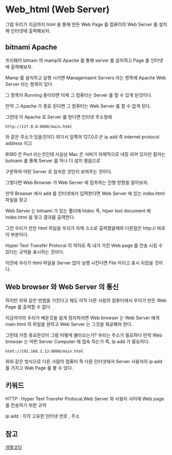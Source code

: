 # Web_html (Web Server)

그럼 우리가 지금까지 html 을 통해 만든 Web Page 를 컴퓨터의 Web Server 를 설치해 인터넷에 출력해보자.

## bitnami Apache

프리웨어 bitnam 의 mamp의 Apache 를 통해 server 를 설치하고 Page 를 인터넷에 출력해보자.

Mamp 를 설치하고 실행 시키면 Managemaent Servers 라는 항목에 Apache Web Server 라는 항목이 있다

그 항목이 Running 중이라면 이제 그 컴퓨터는 Server 를 할 수 있게 된것이다.

만약 그 Apache 가 종료 된다면 그 컴퓨터는 Web Server 를 할 수 없게 된다.

그런데 이 Apache 로 Server 를 한다면 인터넷 주소창에  

```
http://127.0.0:8080/main.html    
```

와 같은 주소가 있을것이다 여기서 앞쪽의 127.0.0 은 ip add 즉 internet protocol address 이고

8080 은 Port 라는것인데 사실상 Mac 은 서버가 자체적으로 내장 되어 있지만 필자는 butnami 를 통해 Server 를 하나 더 설치 했음으로 

구분하여 어떤 Server 로 접속한 것인지 보여주는 것이다.

그렇다면 Web Browser 가 Web Server 에 접촉하는 진행 방향을 알아보자.

만약 Browser 에서 add 를 인터넷에서 입력한다면 Web Server 에 있는 index.html 파일을 찾고

Web Server 는 bitnami 가 있는 폴더에 htdoc 즉, htper text document 에 index.html 을 찾고 결과를 출력한다.

그전 우리가 만든 html 파일을 우리가 자체 스스로 출력했을때와 다른점은 http:// 바로 이 부분이다.

Hyper Text Transfer Protocal 의 약자로 즉 내가 가진 Web page 를 전송 시킬 수 있다는 규약을 표시하는 것이다.

이전에 우리가 html 파일을 Server 없이 실행 시킨다면 File 이라고 표시 되었을 것이다.

## Web browser 와 Web Server 의 통신

하지만 위와 같은 방법을 거친다고 해도 아직 다른 사람의 컴퓨터에서 우리가 만든 Web Page 를 출력할 수 없다.

지금까지의 우리가 배운것을 쉽게 정리하자면 Web browser 는 Web Server 에게 main.html 의 파일을 원하고 Web Server 는 그것을 제공해야 한다.

그런데 가장 중요한것이 그럼 어떻게 불러오는가? 우리는 주소가 필요하다 만약 Web browser 는 어떤  Server Computer 에 접속 하는가 즉, Ip add 가 필요하다.

```
html://192.168.1.13:8080/main.html
```

위와 같은 방식으로 다른 사람의 컴퓨터 즉 다른 인터넷에서 Server 사용자의 ip add 를 가지고 Wab Page 를 볼 수 있다.

## 키워드

HTTP : Hyper Text Transfer Protocal,Web Server 와 사용자 사이에 Web page 를 전송하기 위한 규약

ip add : 각각 고유한 인터넷 번호 , 주소

## 참고
[생활코딩](https://opentutorials.org/course/3084/18894) 
